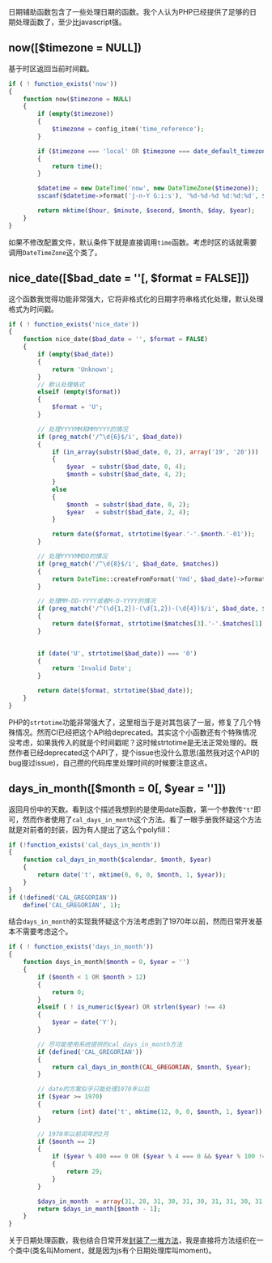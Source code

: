日期辅助函数包含了一些处理日期的函数。我个人认为PHP已经提供了足够的日期处理函数了，至少比javascript强。

## now([$timezone = NULL])

基于时区返回当前时间戳。

```php
if ( ! function_exists('now'))
{
	function now($timezone = NULL)
	{
		if (empty($timezone))
		{
			$timezone = config_item('time_reference');
		}

		if ($timezone === 'local' OR $timezone === date_default_timezone_get())
		{
			return time();
		}

		$datetime = new DateTime('now', new DateTimeZone($timezone));
		sscanf($datetime->format('j-n-Y G:i:s'), '%d-%d-%d %d:%d:%d', $day, $month, $year, $hour, $minute, $second);

		return mktime($hour, $minute, $second, $month, $day, $year);
	}
}
```

如果不修改配置文件，默认条件下就是直接调用```time```函数。考虑时区的话就需要调用```DateTimeZone```这个类了。



## nice_date([$bad_date = ''[, $format = FALSE]])

这个函数我觉得功能非常强大，它将非格式化的日期字符串格式化处理，默认处理格式为时间戳。


```php
if ( ! function_exists('nice_date'))
{
	function nice_date($bad_date = '', $format = FALSE)
	{
		if (empty($bad_date))
		{
			return 'Unknown';
		}
		// 默认处理格式
		elseif (empty($format))
		{
			$format = 'U';
		}

		// 处理YYYYMM和MMYYYY的情况
		if (preg_match('/^\d{6}$/i', $bad_date))
		{
			if (in_array(substr($bad_date, 0, 2), array('19', '20')))
			{
				$year  = substr($bad_date, 0, 4);
				$month = substr($bad_date, 4, 2);
			}
			else
			{
				$month  = substr($bad_date, 0, 2);
				$year   = substr($bad_date, 2, 4);
			}

			return date($format, strtotime($year.'-'.$month.'-01'));
		}

		// 处理YYYYMMDD的情况
		if (preg_match('/^\d{8}$/i', $bad_date, $matches))
		{
			return DateTime::createFromFormat('Ymd', $bad_date)->format($format);
		}

		// 处理MM-DD-YYYY或者M-D-YYYY的情况
		if (preg_match('/^(\d{1,2})-(\d{1,2})-(\d{4})$/i', $bad_date, $matches))
		{
			return date($format, strtotime($matches[3].'-'.$matches[1].'-'.$matches[2]));
		}

		
		if (date('U', strtotime($bad_date)) === '0')
		{
			return 'Invalid Date';
		}

		return date($format, strtotime($bad_date));
	}
}
```

PHP的```strtotime```功能非常强大了，这里相当于是对其包装了一层，修复了几个特殊情况。然而CI已经把这个API给deprecated。其实这个小函数还有个特殊情况没考虑，如果我传入的就是个时间戳呢？这时候strtotime是无法正常处理的。既然作者已经deprecated这个API了，提个issue也没什么意思(虽然我对这个API的bug提过issue)，自己攒的代码库里处理时间的时候要注意这点。

## days_in_month([$month = 0[, $year = '']])

返回月份中的天数。看到这个描述我想到的是使用date函数，第一个参数传```"t"```即可，然而作者使用了```cal_days_in_month```这个方法。看了一眼手册我怀疑这个方法就是对前者的封装，因为有人提出了这么个polyfill：

```php
if (!function_exists('cal_days_in_month')) 
{ 
    function cal_days_in_month($calendar, $month, $year) 
    { 
        return date('t', mktime(0, 0, 0, $month, 1, $year)); 
    } 
} 
if (!defined('CAL_GREGORIAN')) 
    define('CAL_GREGORIAN', 1); 
```

结合```days_in_month```的实现我怀疑这个方法考虑到了1970年以前，然而日常开发基本不需要考虑这个。

```php
if ( ! function_exists('days_in_month'))
{
	function days_in_month($month = 0, $year = '')
	{
		if ($month < 1 OR $month > 12)
		{
			return 0;
		}
		elseif ( ! is_numeric($year) OR strlen($year) !== 4)
		{
			$year = date('Y');
		}

		// 尽可能使用系统提供的cal_days_in_month方法
		if (defined('CAL_GREGORIAN'))
		{
			return cal_days_in_month(CAL_GREGORIAN, $month, $year);
		}

		// date的方案似乎只能处理1970年以后
		if ($year >= 1970)
		{
			return (int) date('t', mktime(12, 0, 0, $month, 1, $year));
		}

		// 1970年以前闰年的2月
		if ($month == 2)
		{
			if ($year % 400 === 0 OR ($year % 4 === 0 && $year % 100 !== 0))
			{
				return 29;
			}
		}

		$days_in_month	= array(31, 28, 31, 30, 31, 30, 31, 31, 30, 31, 30, 31);
		return $days_in_month[$month - 1];
	}
}
```




关于日期处理函数，我也结合日常开发[封装了一堆方法](https://github.com/jiangshanmeta/utility/tree/master/php/libraries/moment)，我是直接将方法组织在一个类中(类名叫Moment，就是因为js有个日期处理库叫moment)。